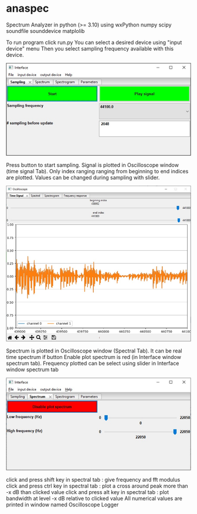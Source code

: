 # anaspec
Spectrum Analyzer in python (>= 3.10)
using wxPython numpy scipy soundfile sounddevice matplolib

To run program click run.py
You can select a desired device using  "input device" menu
Then you select sampling frequency available with this device.
 
![alt text](https://github.com/LaurentBerger/anaspec/blob/master/images/interface.jpg)

Press button to start sampling. Signal is plotted in  Oscilloscope window (time signal Tab). Only index ranging ranging from beginning to end indices are plotted. Values can be changed during sampling with slider.

![alt text](https://github.com/LaurentBerger/anaspec/blob/master/images/time_signal.jpg)

Spectrum  is plotted in  Oscilloscope window (Spectral Tab). It can be real time spectrum if button Enable plot spectrum is red (in Interface window spectrum tab). Frequency plotted can be select using slider in Interface window spectrum tab

![alt text](https://github.com/LaurentBerger/anaspec/blob/master/images/interface_spectrum.jpg)


click and press shift key in spectral tab : give frequency and fft modulus
click and press ctrl key in spectral tab : plot a cross around peak more than -x dB than clicked value 
click and press alt key in spectral tab : plot bandwidth at level -x dB relative to clicked value 
All numerical values are printed in window named Oscilloscope Logger